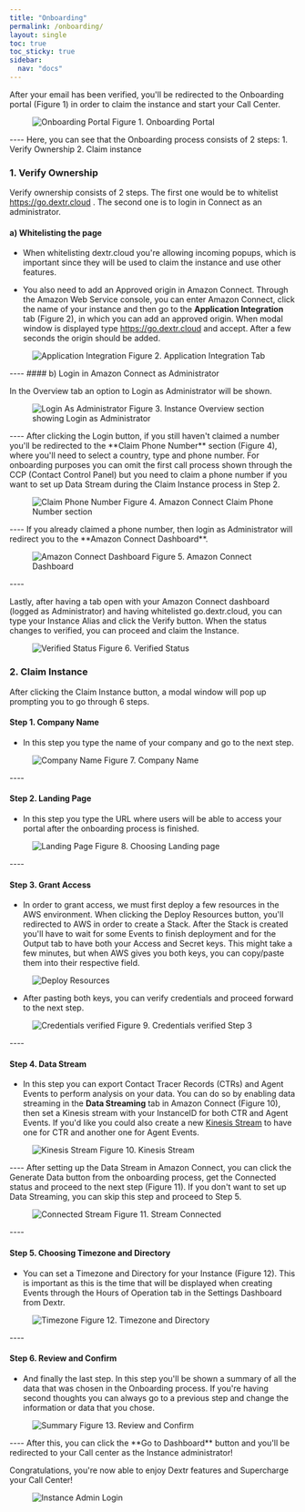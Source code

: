 ```yaml
---
title: "Onboarding"
permalink: /onboarding/
layout: single
toc: true
toc_sticky: true
sidebar: 
  nav: "docs"
---
```


After your email has been verified, you'll be redirected to the Onboarding portal (Figure 1) in order to claim the instance and start your Call Center.
<figure>
   <img src="{{ '/assets/images/onboarding-portal.png' }}" alt="Onboarding Portal">
   <span>Figure 1. Onboarding Portal</span>
</figure>
----
Here, you can see that the Onboarding process consists of 2 steps:
1. Verify Ownership
2. Claim instance

### 1. Verify Ownership

Verify ownership consists of 2 steps. The first one would be to whitelist https://go.dextr.cloud . The second one is to login in Connect as an administrator.

#### a) Whitelisting the page

- When whitelisting dextr.cloud you're allowing incoming popups, which is important since they will be used to claim the instance and use other features. 

- You also need to add an Approved origin in Amazon Connect. Through the Amazon Web Service console, you can enter Amazon Connect, click the name of your instance and then go to the **Application Integration** tab (Figure 2), in which you can add an approved origin. When modal window is displayed type https://go.dextr.cloud and accept. After a few seconds the origin should be added.

<figure>
   <img src="{{ '/assets/images/app-integration.png' }}" alt="Application Integration">
   <span >Figure 2. Application Integration Tab</span>
</figure>
----
#### b) Login in Amazon Connect as Administrator

In the Overview tab an option to Login as Administrator will be shown.

<figure>
   <img src="{{ '/assets/images/connect-login.png' }}" alt="Login As Administrator">
   <span >Figure 3. Instance Overview section showing Login as Administrator</span>
</figure>
----
After clicking the Login button, if you still haven't claimed a number you'll be redirected to the **Claim Phone Number** section (Figure 4), where you'll need to select a country, type and phone number. For onboarding purposes you can omit the first call process shown through the CCP (Contact Control Panel) but you need to claim a phone number if you want to set up Data Stream during the Claim Instance process in Step 2.
<figure>
   <img src="{{ '/assets/images/administrator-first-login.png' }}" alt="Claim Phone Number">
   <span >Figure 4. Amazon Connect Claim Phone Number section</span>
</figure>
----
If you already claimed a phone number, then login as Administrator will redirect you to the **Amazon Connect Dashboard**.
<figure>
   <img src="{{ '/assets/images/claimed-number-login.png' }}" alt="Amazon Connect Dashboard">
   <span >Figure 5. Amazon Connect Dashboard</span>
</figure>
----

Lastly, after having a tab open with your Amazon Connect dashboard (logged as Administrator) and having whitelisted go.dextr.cloud, you can type your Instance Alias and click the Verify button. When the status changes to verified, you can proceed and claim the Instance.
<figure>
   <img src="{{ '/assets/images/verified-ownership.png' }}" alt="Verified Status">
   <span >Figure 6. Verified Status</span>
</figure>

### 2. Claim Instance

After clicking the Claim Instance button, a modal window will pop up prompting you to go through 6 steps.

#### Step 1. Company Name
- In this step you type the name of your company and go to the next step.
<figure>
   <img src="{{ '/assets/images/step1.png' }}" alt="Company Name">
   <span >Figure 7. Company Name</span>
</figure>
----

#### Step 2. Landing Page
- In this step you type the URL where users will be able to access your portal after the onboarding process is finished.
<figure>
   <img src="{{ '/assets/images/step2.png' }}" alt="Landing Page">
   <span >Figure 8. Choosing Landing page</span>
</figure>
----

#### Step 3. Grant Access 

- In order to grant access, we must first deploy a few resources in the AWS environment. When clicking the Deploy Resources button, you'll redirected to AWS in order to create a Stack. After the Stack is created you'll have to wait for some Events to finish deployment and for the Output tab to have both your Access and Secret keys. This might take a few minutes, but when AWS gives you both keys, you can copy/paste them into their respective field.
<figure>
   <img src="{{ '/assets/images/deploy-resources.gif' }}" alt="Deploy Resources">
</figure>

- After pasting both keys, you can verify credentials and proceed forward to the next step.
<figure>
   <img src="{{ '/assets/images/credentials-verified.png' }}" alt="Credentials verified">
   <span >Figure 9. Credentials verified Step 3</span>
</figure>
----

#### Step 4. Data Stream

- In this step you can export Contact Tracer Records (CTRs) and Agent Events to perform analysis on your data. You can do so by enabling data streaming in the **Data Streaming** tab in Amazon Connect (Figure 10), then set a Kinesis stream with your InstanceID for both CTR and Agent Events. If you'd like you could also create a new [Kinesis Stream](https://docs.aws.amazon.com/streams/latest/dev/introduction.html) to have one for CTR and another one for Agent Events.

<figure>
   <img src="{{ '/assets/images/step4.png' }}" alt="Kinesis Stream">
   <span >Figure 10. Kinesis Stream</span>
</figure>
----
After setting up the Data Stream in Amazon Connect, you can click the Generate Data button from the onboarding process, get the Connected status and proceed to the next step (Figure 11). If you don't want to set up Data Streaming, you can skip this step and proceed to Step 5.

<figure>
   <img src="{{ '/assets/images/connected-step4.png' }}" alt="Connected Stream">
   <span >Figure 11. Stream Connected</span>
</figure>
----

#### Step 5. Choosing Timezone and Directory

- You can set a Timezone and Directory for your Instance (Figure 12). This is important as this is the time that will be displayed when creating Events through the Hours of Operation tab in the Settings Dashboard from Dextr.

<figure>
   <img src="{{ '/assets/images/step5.png' }}" alt="Timezone">
   <span >Figure 12. Timezone and Directory</span>
</figure>
----

#### Step 6. Review and Confirm

- And finally the last step. In this step you'll be shown a summary of all the data that was chosen in the Onboarding process. If you're having second thoughts you can always go to a previous step and change the information or data that you chose. 
<figure>
   <img src="{{ '/assets/images/step6.png' }}" alt="Summary">
   <span >Figure 13. Review and Confirm</span>
</figure>
----
After this, you can click the **Go to Dashboard** button and you'll be redirected to your Call center as the Instance administrator!

Congratulations, you're now able to enjoy Dextr features and Supercharge your Call Center!
<figure>
   <img src="{{ '/assets/images/IA-login.png' }}" alt="Instance Admin Login">
</figure>
